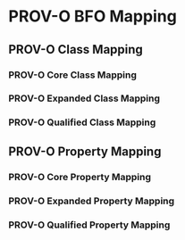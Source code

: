 # PROV-O BFO Mapping

## PROV-O Class Mapping

### PROV-O Core Class Mapping

### PROV-O Expanded Class Mapping

### PROV-O Qualified Class Mapping

## PROV-O Property Mapping

### PROV-O Core Property Mapping

### PROV-O Expanded Property Mapping

### PROV-O Qualified Property Mapping
